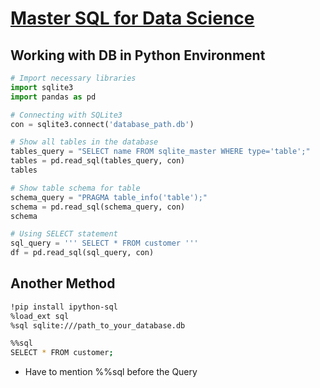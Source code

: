 # [Master SQL for Data Science](https://www.linkedin.com/learning/paths/master-sql-for-data-science)

## Working with DB in Python Environment

```python
# Import necessary libraries
import sqlite3
import pandas as pd

# Connecting with SQLite3
con = sqlite3.connect('database_path.db')

# Show all tables in the database
tables_query = "SELECT name FROM sqlite_master WHERE type='table';"
tables = pd.read_sql(tables_query, con)
tables

# Show table schema for table
schema_query = "PRAGMA table_info('table');"
schema = pd.read_sql(schema_query, con)
schema

# Using SELECT statement
sql_query = ''' SELECT * FROM customer '''
df = pd.read_sql(sql_query, con)
```

## Another Method

```bash
!pip install ipython-sql
%load_ext sql
%sql sqlite:///path_to_your_database.db

%%sql
SELECT * FROM customer;

```

- Have to mention %%sql before the Query